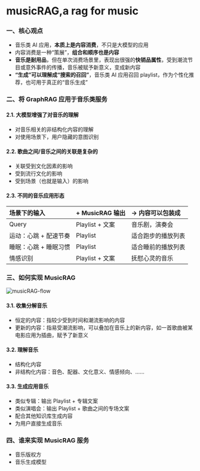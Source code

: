 # musicRAG,a rag for music

### 一、核心观点

- 音乐类 AI 应用，**本质上是内容消费**，不只是大模型的应用
- 内容消费是一种“策展”，**组合和顺序也是内容**
- **音乐是耐用品**，但在单次消费场景里，表现出很强的**快销品属性**，受到潮流节目或意外事件的传播，音乐被赋予新意义，变成新内容
- **“生成”**可以理解成**“搜索的召回”**，音乐类 AI 应用召回 playlist，作为个性化推荐，也可用于真正的“音乐生成”

### 二、将 GraphRAG 应用于音乐类服务

#### 2.1. 大模型增强了对音乐的理解
- 对音乐相关的非结构化内容的理解
- 对使用场景下，用户隐藏的意图识别

#### 2.2. 歌曲之间/音乐之间的关联是复杂的
- 关联受到文化因素的影响
- 受到流行文化的影响
- 受到场景（也就是输入）的影响

#### 2.3. 不同的音乐应用形态

|场景下的输入|+ MusicRAG 输出|-> 内容可以包装成|
|:----|:----|:----|
|Query|Playlist + 文案|音乐剧，演奏会|
|运动：心跳 + 配速节奏|Playlist|适合跑步的播放列表|
|睡眠：心跳 + 睡眠习惯|Playlist|适合睡前的播放列表|
|情感识别|Playlist + 文案|抚慰心灵的音乐|

### 三、如何实现 MusicRAG
![musicRAG-flow](https://github.com/user-attachments/assets/6c17875a-d8fa-4fcb-a805-38d0a47097c2)


#### 3.1. 收集分解音乐
- 恒定的内容：指较少受到时间和潮流影响的内容
- 更新的内容：指易受潮流影响，可以叠加在音乐上的新内容，如一首歌曲被某电影应用为插曲，赋予了新意义

#### 3.2. 理解音乐
- 结构化内容
- 非结构化内容：音色、配器、文化意义、情感倾向、……

#### 3.3. 生成应用音乐
- 类似专辑：输出 Playlist + 专辑文案
- 类似演唱会：输出 Playlist + 歌曲之间的专场文案
- 配合其他知识库生成内容
- 为用户直接生成音乐

### 四、谁来实现 MusicRAG 服务
- 音乐版权方
- 音乐生成模型
